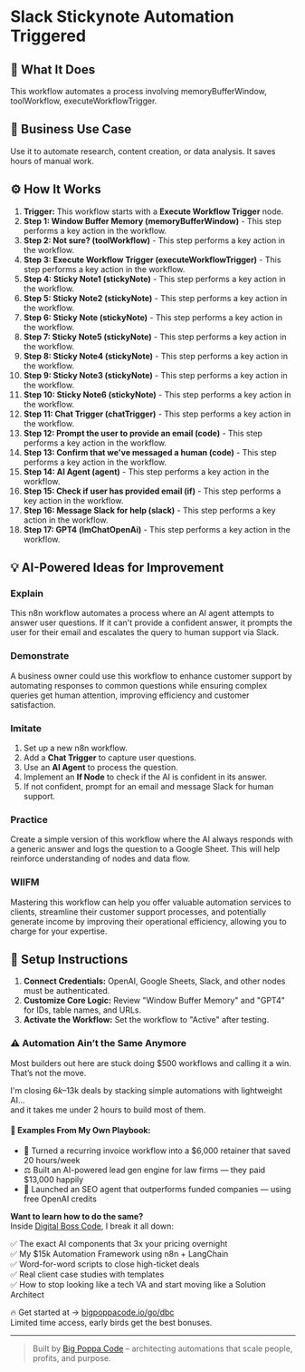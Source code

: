# Slack Stickynote Automation Triggered

## 🚀 What It Does
This workflow automates a process involving memoryBufferWindow, toolWorkflow, executeWorkflowTrigger.

## 💼 Business Use Case
Use it to automate research, content creation, or data analysis. It saves hours of manual work.

## ⚙️ How It Works
1.  **Trigger:** This workflow starts with a **Execute Workflow Trigger** node.
2. **Step 1: Window Buffer Memory (memoryBufferWindow)** - This step performs a key action in the workflow.
3. **Step 2: Not sure? (toolWorkflow)** - This step performs a key action in the workflow.
4. **Step 3: Execute Workflow Trigger (executeWorkflowTrigger)** - This step performs a key action in the workflow.
5. **Step 4: Sticky Note1 (stickyNote)** - This step performs a key action in the workflow.
6. **Step 5: Sticky Note2 (stickyNote)** - This step performs a key action in the workflow.
7. **Step 6: Sticky Note (stickyNote)** - This step performs a key action in the workflow.
8. **Step 7: Sticky Note5 (stickyNote)** - This step performs a key action in the workflow.
9. **Step 8: Sticky Note4 (stickyNote)** - This step performs a key action in the workflow.
10. **Step 9: Sticky Note3 (stickyNote)** - This step performs a key action in the workflow.
11. **Step 10: Sticky Note6 (stickyNote)** - This step performs a key action in the workflow.
12. **Step 11: Chat Trigger (chatTrigger)** - This step performs a key action in the workflow.
13. **Step 12: Prompt the user to provide an email (code)** - This step performs a key action in the workflow.
14. **Step 13: Confirm that we've messaged a human (code)** - This step performs a key action in the workflow.
15. **Step 14: AI Agent (agent)** - This step performs a key action in the workflow.
16. **Step 15: Check if user has provided email (if)** - This step performs a key action in the workflow.
17. **Step 16: Message Slack for help (slack)** - This step performs a key action in the workflow.
18. **Step 17: GPT4 (lmChatOpenAi)** - This step performs a key action in the workflow.

## 💡 AI-Powered Ideas for Improvement
### Explain
This n8n workflow automates a process where an AI agent attempts to answer user questions. If it can't provide a confident answer, it prompts the user for their email and escalates the query to human support via Slack. 

### Demonstrate
A business owner could use this workflow to enhance customer support by automating responses to common questions while ensuring complex queries get human attention, improving efficiency and customer satisfaction.

### Imitate
1. Set up a new n8n workflow.
2. Add a **Chat Trigger** to capture user questions.
3. Use an **AI Agent** to process the question.
4. Implement an **If Node** to check if the AI is confident in its answer.
5. If not confident, prompt for an email and message Slack for human support.

### Practice
Create a simple version of this workflow where the AI always responds with a generic answer and logs the question to a Google Sheet. This will help reinforce understanding of nodes and data flow.

### WIIFM
Mastering this workflow can help you offer valuable automation services to clients, streamline their customer support processes, and potentially generate income by improving their operational efficiency, allowing you to charge for your expertise.

## 🔧 Setup Instructions
1. **Connect Credentials:** OpenAI, Google Sheets, Slack, and other nodes must be authenticated.
2. **Customize Core Logic:** Review "Window Buffer Memory" and "GPT4" for IDs, table names, and URLs.
3. **Activate the Workflow:** Set the workflow to "Active" after testing.

### ⚠️ Automation Ain’t the Same Anymore

Most builders out here are stuck doing $500 workflows and calling it a win.  
That’s not the move.  

I'm closing $6k–$13k deals by stacking simple automations with lightweight AI...  
and it takes me under 2 hours to build most of them.

#### 🧠 Examples From My Own Playbook:
- 🔁 Turned a recurring invoice workflow into a $6,000 retainer that saved 20 hours/week  
- ⚖️ Built an AI-powered lead gen engine for law firms — they paid $13,000 happily  
- 🚀 Launched an SEO agent that outperforms funded companies — using free OpenAI credits  

**Want to learn how to do the same?**  
Inside [Digital Boss Code](https://bigpoppacode.io/go/dbc), I break it all down:

✅ The exact AI components that 3x your pricing overnight  
✅ My $15k Automation Framework using n8n + LangChain  
✅ Word-for-word scripts to close high-ticket deals  
✅ Real client case studies with templates  
✅ How to stop looking like a tech VA and start moving like a Solution Architect  

🔥 Get started at → [bigpoppacode.io/go/dbc](https://bigpoppacode.io/go/dbc)  
Limited time access, early birds get the best bonuses.

---
> Built by [Big Poppa Code](https://bigpoppacode.io) – architecting automations that scale people, profits, and purpose.
